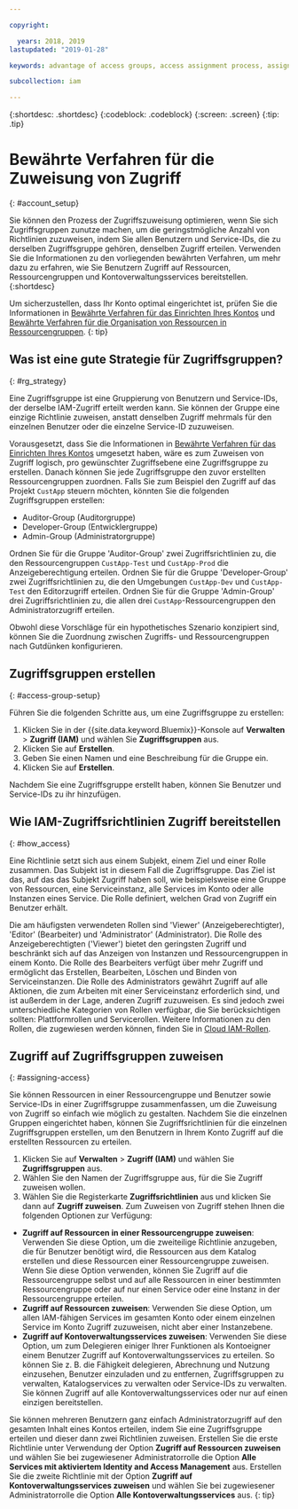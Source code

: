 ```yaml
---

copyright:

  years: 2018, 2019
lastupdated: "2019-01-28"

keywords: advantage of access groups, access assignment process, assign access, best practice, access management, strategy

subcollection: iam

---
```


{:shortdesc: .shortdesc}
{:codeblock: .codeblock}
{:screen: .screen}
{:tip: .tip}

# Bewährte Verfahren für die Zuweisung von Zugriff
{: #account_setup}

Sie können den Prozess der Zugriffszuweisung optimieren, wenn Sie sich Zugriffsgruppen zunutze machen, um die geringstmögliche Anzahl von Richtlinien zuzuweisen, indem Sie allen Benutzern und Service-IDs, die zu derselben Zugriffsgruppe gehören, denselben Zugriff erteilen. Verwenden Sie die Informationen zu den vorliegenden bewährten Verfahren, um mehr dazu zu erfahren, wie Sie Benutzern Zugriff auf Ressourcen, Ressourcengruppen und Kontoverwaltungsservices bereitstellen.
{:shortdesc}

Um sicherzustellen, dass Ihr Konto optimal eingerichtet ist, prüfen Sie die Informationen in [Bewährte Verfahren für das Einrichten Ihres Kontos](/docs/account?topic=account-account_setup#account_setup) und [Bewährte Verfahren für die Organisation von Ressourcen in Ressourcengruppen](/docs/resources?topic=resources-bp_resourcegroups#bp_resourcegroups).
{: tip}

## Was ist eine gute Strategie für Zugriffsgruppen?
{: #rg_strategy}

Eine Zugriffsgruppe ist eine Gruppierung von Benutzern und Service-IDs, der derselbe IAM-Zugriff erteilt werden kann. Sie können der Gruppe eine einzige Richtlinie zuweisen, anstatt denselben Zugriff mehrmals für den einzelnen Benutzer oder die einzelne Service-ID zuzuweisen.

Vorausgesetzt, dass Sie die Informationen in [Bewährte Verfahren für das Einrichten Ihres Kontos](/docs/account?topic=account-account_setup#account_setup) umgesetzt haben, wäre es zum Zuweisen von Zugriff logisch, pro gewünschter Zugriffsebene eine Zugriffsgruppe zu erstellen. Danach können Sie jede Zugriffsgruppe den zuvor erstellten Ressourcengruppen zuordnen. Falls Sie zum Beispiel den Zugriff auf das Projekt `CustApp` steuern möchten, könnten Sie die folgenden Zugriffsgruppen erstellen:

* Auditor-Group (Auditorgruppe)
* Developer-Group (Entwicklergruppe)
* Admin-Group (Administratorgruppe)

Ordnen Sie für die Gruppe 'Auditor-Group' zwei Zugriffsrichtlinien zu, die den Ressourcengruppen `CustApp-Test` und `CustApp-Prod` die Anzeigeberechtigung erteilen. Ordnen Sie für die Gruppe 'Developer-Group' zwei Zugriffsrichtlinien zu, die den Umgebungen `CustApp-Dev` und `CustApp-Test` den Editorzugriff erteilen. Ordnen Sie für die Gruppe 'Admin-Group' drei Zugriffsrichtlinien zu, die allen drei `CustApp`-Ressourcengruppen den Administratorzugriff erteilen.

Obwohl diese Vorschläge für ein hypothetisches Szenario konzipiert sind, können Sie die Zuordnung zwischen Zugriffs- und Ressourcengruppen nach Gutdünken konfigurieren.

## Zugriffsgruppen erstellen
{: #access-group-setup}

Führen Sie die folgenden Schritte aus, um eine Zugriffsgruppe zu erstellen:

1. Klicken Sie in der {{site.data.keyword.Bluemix}}-Konsole auf **Verwalten** &gt; **Zugriff (IAM)** und wählen Sie **Zugriffsgruppen** aus.
2. Klicken Sie auf **Erstellen**.
3. Geben Sie einen Namen und eine Beschreibung für die Gruppe ein.
4. Klicken Sie auf **Erstellen**.

Nachdem Sie eine Zugriffsgruppe erstellt haben, können Sie Benutzer und Service-IDs zu ihr hinzufügen.

## Wie IAM-Zugriffsrichtlinien Zugriff bereitstellen
{: #how_access}

Eine Richtlinie setzt sich aus einem Subjekt, einem Ziel und einer Rolle zusammen. Das Subjekt ist in diesem Fall die Zugriffsgruppe. Das Ziel ist das, auf das das Subjekt Zugriff haben soll, wie beispielsweise eine Gruppe von Ressourcen, eine Serviceinstanz, alle Services im Konto oder alle Instanzen eines Service. Die Rolle definiert, welchen Grad von Zugriff ein Benutzer erhält.

Die am häufigsten verwendeten Rollen sind 'Viewer' (Anzeigeberechtigter), 'Editor' (Bearbeiter) und 'Administrator' (Administrator). Die Rolle des Anzeigeberechtigten ('Viewer') bietet den geringsten Zugriff und beschränkt sich auf das Anzeigen von Instanzen und Ressourcengruppen in einem Konto. Die Rolle des Bearbeiters verfügt über mehr Zugriff und ermöglicht das Erstellen, Bearbeiten, Löschen und Binden von Serviceinstanzen. Die Rolle des Administrators gewährt Zugriff auf alle Aktionen, die zum Arbeiten mit einer Serviceinstanz erforderlich sind, und ist außerdem in der Lage, anderen Zugriff zuzuweisen. Es sind jedoch zwei unterschiedliche Kategorien von Rollen verfügbar, die Sie berücksichtigen sollten: Plattformrollen und Servicerollen. Weitere Informationen zu den Rollen, die zugewiesen werden können, finden Sie in [Cloud IAM-Rollen](/docs/iam?topic=iam-userroles#iamusermanrol).

## Zugriff auf Zugriffsgruppen zuweisen
{: #assigning-access}

Sie können Ressourcen in einer Ressourcengruppe und Benutzer sowie Service-IDs in einer Zugriffsgruppe zusammenfassen, um die Zuweisung von Zugriff so einfach wie möglich zu gestalten. Nachdem Sie die einzelnen Gruppen eingerichtet haben, können Sie Zugriffsrichtlinien für die einzelnen Zugriffsgruppen erstellen, um den Benutzern in Ihrem Konto Zugriff auf die erstellten Ressourcen zu erteilen.

1. Klicken Sie auf **Verwalten** &gt; **Zugriff (IAM)** und wählen Sie **Zugriffsgruppen** aus.
2. Wählen Sie den Namen der Zugriffsgruppe aus, für die Sie Zugriff zuweisen wollen.
3. Wählen Sie die Registerkarte **Zugriffsrichtlinien** aus und klicken Sie dann auf **Zugriff zuweisen**. Zum Zuweisen von Zugriff stehen Ihnen die folgenden Optionen zur Verfügung:

  * **Zugriff auf Ressourcen in einer Ressourcengruppe zuweisen**: Verwenden Sie diese Option, um die zweiteilige Richtlinie anzugeben, die für Benutzer benötigt wird, die Ressourcen aus dem Katalog erstellen und diese Ressourcen einer Ressourcengruppe zuweisen. Wenn Sie diese Option verwenden, können Sie Zugriff auf die Ressourcengruppe selbst und auf alle Ressourcen in einer bestimmten Ressourcengruppe oder auf nur einen Service oder eine Instanz in der Ressourcengruppe erteilen.
  * **Zugriff auf Ressourcen zuweisen**: Verwenden Sie diese Option, um allen IAM-fähigen Services im gesamten Konto oder einem einzelnen Service im Konto Zugriff zuzuweisen, nicht aber einer Instanzebene.
  * **Zugriff auf Kontoverwaltungsservices zuweisen**: Verwenden Sie diese Option, um zum Delegieren einiger Ihrer Funktionen als Kontoeigner einem Benutzer Zugriff auf Kontoverwaltungsservices zu erteilen. So können Sie z. B. die Fähigkeit delegieren, Abrechnung und Nutzung einzusehen, Benutzer einzuladen und zu entfernen, Zugriffsgruppen zu verwalten, Katalogservices zu verwalten oder Service-IDs zu verwalten. Sie können Zugriff auf alle Kontoverwaltungsservices oder nur auf einen einzigen bereitstellen.

Sie können mehreren Benutzern ganz einfach Administratorzugriff auf den gesamten Inhalt eines Kontos erteilen, indem Sie eine Zugriffsgruppe erteilen und dieser dann zwei Richtlinien zuweisen. Erstellen Sie die erste Richtlinie unter Verwendung der Option **Zugriff auf Ressourcen zuweisen** und wählen Sie bei zugewiesener Administratorrolle die Option **Alle Services mit aktiviertem Identity and Access Management** aus. Erstellen Sie die zweite Richtlinie mit der Option **Zugriff auf Kontoverwaltungsservices zuweisen** und wählen Sie bei zugewiesener Administratorrolle die Option **Alle Kontoverwaltungsservices** aus.
{: tip}
